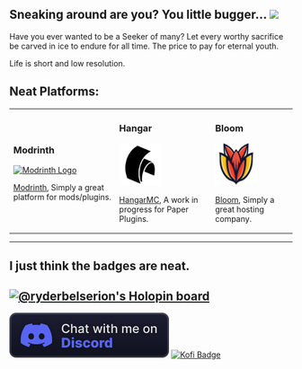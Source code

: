 <!-- START Links -->
[Kofi]: https://ko-fi.com/ryderbelserion
[Discord]: https://discord.gg/Gsan8cFrDJ

[Discord Badge]: https://raw.githubusercontent.com/intergrav/devins-badges/v2/assets/cozy/social/discord-singular_vector.svg
[Sponsors Badge]: https://raw.githubusercontent.com/intergrav/devins-badges/v2/assets/cozy/donate/ghsponsors-singular_vector.svg
[Kofi Badge]: https://cdn.jsdelivr.net/gh/intergrav/devins-badges/assets/cozy/donate/kofi-singular-alt_vector.svg

[Discord Badge]: https://cdn.jsdelivr.net/gh/intergrav/devins-badges/assets/cozy/social/discord-singular_vector.svg

<!-- END Links -->

## Sneaking around are you? You little bugger... ![](https://komarev.com/ghpvc/?username=ryderbelserion&flat-square)

Have you ever wanted to be a Seeker of many? Let every worthy sacrifice be carved in ice to endure for all time. The price to pay for eternal youth.

Life is short and low resolution.

## Neat Platforms:
<table>
  
 <tr>

  <td>

  ### Modrinth
    
  [<img src="https://raw.githubusercontent.com/modrinth/art/main/Branding/Favicon/favicon__512x512.png" alt="Modrinth Logo" height="75">](https://modrinth.com/)
    
   [Modrinth](https://modrinth.com/), Simply a great platform for mods/plugins.

  </td>
   
  <td>

  ### Hangar

  [<img src="https://raw.githubusercontent.com/RyderBelserion/Assets/main/Hangar.png" alt="Bloom Logo" height="75">](https://github.com/HangarMC)
    
  [HangarMC](https://github.com/HangarMC), A work in progress for Paper Plugins.

  </td>

  <td>

  ### Bloom

  [<img src="https://raw.githubusercontent.com/RyderBelserion/Assets/main/Bloom.png" alt="Bloom Logo" height="75">](https://bloom.host/)
    
  [Bloom](https://bloom.host/), Simply a great hosting company.

  </td>

 </tr>
  
</table>

---
## I just think the badges are neat.
[![@ryderbelserion's Holopin board](https://holopin.me/ryderbelserion)](https://holopin.io/@ryderbelserion)
---

[![Discord Badge]][Discord]
[![Kofi Badge]][Kofi]
